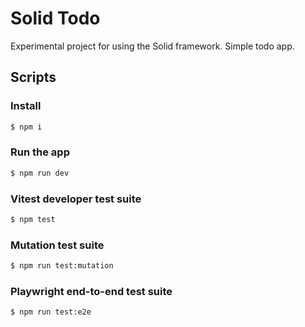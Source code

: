 # Solid Todo

Experimental project for using the Solid framework. Simple todo app.

## Scripts

### Install

```bash
$ npm i
```

### Run the app

```bash
$ npm run dev
```

### Vitest developer test suite

```bash
$ npm test
```

### Mutation test suite

```bash
$ npm run test:mutation
```

### Playwright end-to-end test suite

```bash
$ npm run test:e2e
```
